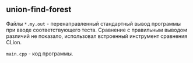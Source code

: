 ## union-find-forest

Файлы `*.my.out` - перенаправленный стандартный вывод программы при вводе соответствующего теста. Сравнение с правильным выводом различий не показало, использовал встроенный инструмент сравнения CLion.

`main.cpp` - код программы.